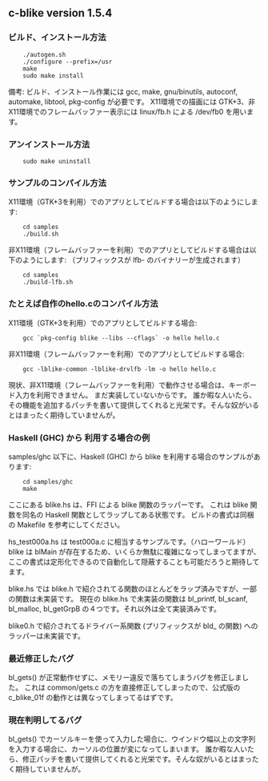 ## c-blike version 1.5.4

### ビルド、インストール方法

        ./autogen.sh
        ./configure --prefix=/usr
        make
        sudo make install

備考: ビルド、インストール作業には gcc, make, gnu/binutils, autoconf, automake, libtool, pkg-config が必要です。
X11環境での描画には GTK+3、非X11環境でのフレームバッファー表示には linux/fb.h による /dev/fb0 を用います。

### アンインストール方法

        sudo make uninstall

### サンプルのコンパイル方法
X11環境（GTK+3を利用）でのアプリとしてビルドする場合は以下のようにします:

        cd samples
        ./build.sh

非X11環境（フレームバッファーを利用）でのアプリとしてビルドする場合は以下のようにします:
（プリフィックスが lfb- のバイナリーが生成されます）

        cd samples
        ./build-lfb.sh

### たとえば自作のhello.cのコンパイル方法
X11環境（GTK+3を利用）でのアプリとしてビルドする場合:

        gcc `pkg-config blike --libs --cflags` -o hello hello.c

非X11環境（フレームバッファーを利用）でのアプリとしてビルドする場合:

        gcc -lblike-common -lblike-drvlfb -lm -o hello hello.c

現状、非X11環境（フレームバッファーを利用）で動作させる場合は、キーボード入力を利用できません。
まだ実装していないからです。
誰か暇な人いたら、その機能を追加するパッチを書いて提供してくれると光栄です。そんな奴がいるとはまったく期待していませんが。

### Haskell (GHC) から 利用する場合の例
samples/ghc 以下に、Haskell (GHC) から blike を利用する場合のサンプルがあります:

        cd samples/ghc
        make

ここにある blike.hs は、FFI による blike 関数のラッパーです。
これは blike 関数を同名の Haskell 関数としてラップしてある状態です。
ビルドの書式は同梱の Makefile を参考にしてください。

hs_test000a.hs は test000a.c に相当するサンプルです。（ハローワールド）
blike は blMain が存在するため、いくらか無駄に複雑になってしまってますが、ここの書式は定形化できるので自動化して隠蔽することも可能だろうと期待してます。

blike.hs では blike.h で紹介されてる関数のほとんどをラップ済みですが、一部の関数は未実装です。
現在の blike.hs で未実装の関数は bl_printf, bl_scanf, bl_malloc, bl_getGrpB の４つです。それ以外は全て実装済みです。

blike0.h で紹介されてるドライバー系関数 (プリフィックスが bld_ の関数) へのラッパーは未実装です。

### 最近修正したバグ
bl_gets() が正常動作せずに、メモリー違反で落ちてしまうバグを修正しました。
これは common/gets.c の方を直接修正してしまったので、公式版の c_blike_01f の動作とは異なってしまってるはずです。

### 現在判明してるバグ
bl_gets() でカーソルキーを使って入力した場合に、ウインドウ幅以上の文字列を入力する場合に、カーソルの位置が変になってしまいます。
誰か暇な人いたら、修正パッチを書いて提供してくれると光栄です。そんな奴がいるとはまったく期待していませんが。
